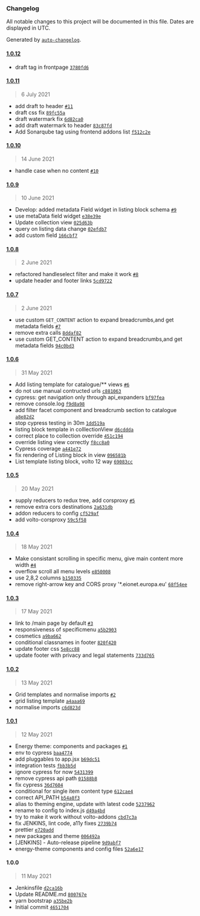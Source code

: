 ### Changelog

All notable changes to this project will be documented in this file. Dates are displayed in UTC.

Generated by [`auto-changelog`](https://github.com/CookPete/auto-changelog).

#### [1.0.12](https://github.com/eea/volto-energy-theme/compare/1.0.11...1.0.12)

- draft tag in frontpage [`3780fd6`](https://github.com/eea/volto-energy-theme/commit/3780fd6fcc3c2648d3d2e41d2a9420e657dc316a)

#### [1.0.11](https://github.com/eea/volto-energy-theme/compare/1.0.10...1.0.11)

> 6 July 2021

- add draft to header [`#11`](https://github.com/eea/volto-energy-theme/pull/11)
- draft css fix [`89fc55a`](https://github.com/eea/volto-energy-theme/commit/89fc55ace4a40be7f18aee6e3ca2e0c6d1c55dce)
- draft watermark fix [`6d82ca0`](https://github.com/eea/volto-energy-theme/commit/6d82ca0855095dd1f7fc4ccae8e6ddcf08b4630c)
- add draft watermark to header [`83c87fd`](https://github.com/eea/volto-energy-theme/commit/83c87fdf60f49df1455459c0cfd1963c4997d52b)
- Add Sonarqube tag using frontend addons list [`f512c2e`](https://github.com/eea/volto-energy-theme/commit/f512c2e10237829b8438c8671bdea3311bed5936)

#### [1.0.10](https://github.com/eea/volto-energy-theme/compare/1.0.9...1.0.10)

> 14 June 2021

- handle case when no content [`#10`](https://github.com/eea/volto-energy-theme/pull/10)

#### [1.0.9](https://github.com/eea/volto-energy-theme/compare/1.0.8...1.0.9)

> 10 June 2021

- Develop: added metadata Field widget in listing block schema [`#9`](https://github.com/eea/volto-energy-theme/pull/9)
- use metaData field widget [`e38e39e`](https://github.com/eea/volto-energy-theme/commit/e38e39eda2566a400c1aa2c1a4730172bc6ee060)
- Update collection view [`025d63b`](https://github.com/eea/volto-energy-theme/commit/025d63b8e0acb9bd416bb648e412847fdc86dc5a)
- query on listing data change [`02efdb7`](https://github.com/eea/volto-energy-theme/commit/02efdb76957b66c2fc4135e938c65630d8cb33d6)
- add custom field [`166cbf7`](https://github.com/eea/volto-energy-theme/commit/166cbf783a1c6c2804c101ee5a82229f96533bc7)

#### [1.0.8](https://github.com/eea/volto-energy-theme/compare/1.0.7...1.0.8)

> 2 June 2021

- refactored handleselect filter and make it work [`#8`](https://github.com/eea/volto-energy-theme/pull/8)
- update header and footer links [`5cd9722`](https://github.com/eea/volto-energy-theme/commit/5cd972255e36839e03de04d64265add8335eb685)

#### [1.0.7](https://github.com/eea/volto-energy-theme/compare/1.0.6...1.0.7)

> 2 June 2021

- use custom `GET_CONTENT` action to expand breadcrumbs,and get metadata fields [`#7`](https://github.com/eea/volto-energy-theme/pull/7)
- remove extra calls [`8ddaf82`](https://github.com/eea/volto-energy-theme/commit/8ddaf82873685bca4060a9c51d0afe6fd192a948)
- use custom GET_CONTENT action to expand breadcrumbs,and get metadata fields [`94c0bd3`](https://github.com/eea/volto-energy-theme/commit/94c0bd3d9d578034ee8d33a09375a740e39e3a1c)

#### [1.0.6](https://github.com/eea/volto-energy-theme/compare/1.0.5...1.0.6)

> 31 May 2021

- Add listing template for catalogue/** views [`#6`](https://github.com/eea/volto-energy-theme/pull/6)
- do not use manual contructed urls [`c881063`](https://github.com/eea/volto-energy-theme/commit/c8810632325f6cec46a1b72eb8dbd191ec9302bb)
- cypress: get navigation only through api_expanders [`bf97fea`](https://github.com/eea/volto-energy-theme/commit/bf97fea96b5b1a3fdef44423e437c3af15993ff6)
- remove console.log [`f9d8a98`](https://github.com/eea/volto-energy-theme/commit/f9d8a9882b6ea8b226dc87db76953ad08ddefab0)
- add filter facet component and breadcrumb section to catalogue [`a8e82d2`](https://github.com/eea/volto-energy-theme/commit/a8e82d2f1bcbb15d08b7a9dfbc4ec1111cbb412a)
- stop cypress testing in 30m [`1dd519a`](https://github.com/eea/volto-energy-theme/commit/1dd519a10acbd5ea66fc3e1f107460b3c373b92d)
- listing block template in colllectionView [`d6cddda`](https://github.com/eea/volto-energy-theme/commit/d6cdddabf7653e40c903903016837ade487c2217)
- correct place to collection override [`451c194`](https://github.com/eea/volto-energy-theme/commit/451c1948d08c08438b2c6a0661a015e3688defc3)
- override listing view correctly [`f8cc8a0`](https://github.com/eea/volto-energy-theme/commit/f8cc8a0e5f914a7651e2e60871d78079bf96effe)
- Cypress coverage [`a441e72`](https://github.com/eea/volto-energy-theme/commit/a441e72cfbed8b49ac21b98d2b8bbbd4e4e39b21)
- fix rendering of Listing block in view [`096581b`](https://github.com/eea/volto-energy-theme/commit/096581b2f3f8f621d150da2b0b8d64f62b49a03e)
- List template listing block, volto 12 way [`69083cc`](https://github.com/eea/volto-energy-theme/commit/69083cc8c578ce4b3dbee22b575f88ae84776ab9)

#### [1.0.5](https://github.com/eea/volto-energy-theme/compare/1.0.4...1.0.5)

> 20 May 2021

- supply reducers to redux tree, add corsproxy [`#5`](https://github.com/eea/volto-energy-theme/pull/5)
- remove extra cors destinations [`2a631db`](https://github.com/eea/volto-energy-theme/commit/2a631db341bda1d4e3cb0f7134299cdb43cebf6c)
- addon reducers to config [`cf529af`](https://github.com/eea/volto-energy-theme/commit/cf529afde2446734079327d6b649b1aa20e35cdf)
- add volto-corsproxy [`59c5f58`](https://github.com/eea/volto-energy-theme/commit/59c5f58b8d36ad7c8f590ea6aca229b8fafe22a7)

#### [1.0.4](https://github.com/eea/volto-energy-theme/compare/1.0.3...1.0.4)

> 18 May 2021

- Make consistant scrolling in specific menu, give main content more width [`#4`](https://github.com/eea/volto-energy-theme/pull/4)
- overflow scroll all menu levels [`e850008`](https://github.com/eea/volto-energy-theme/commit/e85000840114352c200bef9a74c77115df734097)
- use 2,8,2 columns [`b150335`](https://github.com/eea/volto-energy-theme/commit/b150335cea4c5c59d64f5ed985466175d040e37c)
- remove right-arrow key and CORS proxy '*.eionet.europa.eu' [`68f54ee`](https://github.com/eea/volto-energy-theme/commit/68f54eef89e70f4541cae03830263c697c50c67a)

#### [1.0.3](https://github.com/eea/volto-energy-theme/compare/1.0.2...1.0.3)

> 17 May 2021

- link to /main page by default [`#3`](https://github.com/eea/volto-energy-theme/pull/3)
- responsiveness of specificmenu [`a5b2903`](https://github.com/eea/volto-energy-theme/commit/a5b29039a7481c58a0a63ab20ff706c498342967)
- cosmetics [`a9ba662`](https://github.com/eea/volto-energy-theme/commit/a9ba662c68c4ac4d8077d37da2d451a14d8e7865)
- conditional classnames in footer [`820f420`](https://github.com/eea/volto-energy-theme/commit/820f420d12ea558a97e3daed26c0abfcfbf75740)
- update footer css [`5e8cc88`](https://github.com/eea/volto-energy-theme/commit/5e8cc88106fb0827fc09bc0eb2d9a393d4d6265f)
- update footer with privacy and legal statements [`733d765`](https://github.com/eea/volto-energy-theme/commit/733d76563ca240f64b688bbc15f4801ecead3ac5)

#### [1.0.2](https://github.com/eea/volto-energy-theme/compare/1.0.1...1.0.2)

> 13 May 2021

- Grid templates and normalise imports [`#2`](https://github.com/eea/volto-energy-theme/pull/2)
- grid listing template [`a4aaa69`](https://github.com/eea/volto-energy-theme/commit/a4aaa69d415c8a2139b6b4c65061388518e22d76)
- normalise imports [`c6d823d`](https://github.com/eea/volto-energy-theme/commit/c6d823dd006285509c5807e75bcced6a58463423)

#### [1.0.1](https://github.com/eea/volto-energy-theme/compare/1.0.0...1.0.1)

> 12 May 2021

- Energy theme: components and packages [`#1`](https://github.com/eea/volto-energy-theme/pull/1)
- env to cypress [`baa4774`](https://github.com/eea/volto-energy-theme/commit/baa4774c368864a919b4fe03ef79c6fd23ed8d90)
- add pluggables to app.jsx [`b69dc51`](https://github.com/eea/volto-energy-theme/commit/b69dc518dc4eb19807d4e3c72e613bd795f183dc)
- integration tests [`fbb3b5d`](https://github.com/eea/volto-energy-theme/commit/fbb3b5d19108a76b4dc372fb4d8840d8c8dac681)
- ignore cypress for now [`5431399`](https://github.com/eea/volto-energy-theme/commit/5431399366275fce0e87095fb52fc4a6b65a324b)
- remove cypress api path [`01588b8`](https://github.com/eea/volto-energy-theme/commit/01588b8531a43bb0f89a047986b4c5386fcbe15a)
- fix cypress [`36d7604`](https://github.com/eea/volto-energy-theme/commit/36d76046392d94add6020b03e291b4c477d863f3)
- conditional for single item content type [`612cae4`](https://github.com/eea/volto-energy-theme/commit/612cae479fba119ad0898ccc1a82f2d697694eeb)
- correct API_PATH [`b54a8f3`](https://github.com/eea/volto-energy-theme/commit/b54a8f382a0ee06681239f030ae81b02bf05b8fc)
- alias to theming engine, update with latest code [`5237962`](https://github.com/eea/volto-energy-theme/commit/523796220833ccb0e01d9073dc6f90b7b1381047)
- rename to config to index.js [`d49a4bd`](https://github.com/eea/volto-energy-theme/commit/d49a4bd89423845bf8cbf777466eb9b27233d261)
- try to make it work without volto-addons [`cbd7c3a`](https://github.com/eea/volto-energy-theme/commit/cbd7c3ab5553b25009a644be934ecbf6089a9473)
- fix JENKINS, lint code, a11y fixes [`2739b74`](https://github.com/eea/volto-energy-theme/commit/2739b74ce70bfe45db15c9e6325d082763112dbd)
- prettier [`e720add`](https://github.com/eea/volto-energy-theme/commit/e720addf59cc7214befdcbe1ef8c04c37bed3f00)
- new packages and theme [`006492a`](https://github.com/eea/volto-energy-theme/commit/006492a627ac01e2e8e9629aebc47096fc470b00)
-  [JENKINS] - Auto-release pipeline [`9d9abf7`](https://github.com/eea/volto-energy-theme/commit/9d9abf7c29da5f494c256b1fbf7f2590de2ec580)
- energy-theme components and config files [`52a6e17`](https://github.com/eea/volto-energy-theme/commit/52a6e178688a76c2127e71a2e8293c7bffdd989e)

#### 1.0.0

> 11 May 2021

- Jenkinsfile [`d2ca16b`](https://github.com/eea/volto-energy-theme/commit/d2ca16bf5f82f7a3d1f46ecb7615f4e1a48ea0e4)
- Update README.md [`800767e`](https://github.com/eea/volto-energy-theme/commit/800767e69f2c5be2c0dbfcedff4e30644be9f4d1)
- yarn bootstrap [`a35be2b`](https://github.com/eea/volto-energy-theme/commit/a35be2bae63fec4940e50ec9bf2ccd7d02d25fe3)
- Initial commit [`4651704`](https://github.com/eea/volto-energy-theme/commit/46517040e373711644f11f8885343d9a69a16f84)

